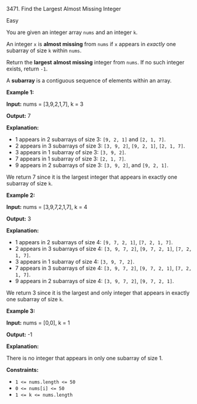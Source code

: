 3471\. Find the Largest Almost Missing Integer

Easy

You are given an integer array `nums` and an integer `k`.

An integer `x` is **almost missing** from `nums` if `x` appears in _exactly_ one subarray of size `k` within `nums`.

Return the **largest** **almost missing** integer from `nums`. If no such integer exists, return `-1`.

A **subarray** is a contiguous sequence of elements within an array.

**Example 1:**

**Input:** nums = [3,9,2,1,7], k = 3

**Output:** 7

**Explanation:**

*   1 appears in 2 subarrays of size 3: `[9, 2, 1]` and `[2, 1, 7]`.
*   2 appears in 3 subarrays of size 3: `[3, 9, 2]`, `[9, 2, 1]`, `[2, 1, 7]`.
*   3 appears in 1 subarray of size 3: `[3, 9, 2]`.
*   7 appears in 1 subarray of size 3: `[2, 1, 7]`.
*   9 appears in 2 subarrays of size 3: `[3, 9, 2]`, and `[9, 2, 1]`.

We return 7 since it is the largest integer that appears in exactly one subarray of size `k`.

**Example 2:**

**Input:** nums = [3,9,7,2,1,7], k = 4

**Output:** 3

**Explanation:**

*   1 appears in 2 subarrays of size 4: `[9, 7, 2, 1]`, `[7, 2, 1, 7]`.
*   2 appears in 3 subarrays of size 4: `[3, 9, 7, 2]`, `[9, 7, 2, 1]`, `[7, 2, 1, 7]`.
*   3 appears in 1 subarray of size 4: `[3, 9, 7, 2]`.
*   7 appears in 3 subarrays of size 4: `[3, 9, 7, 2]`, `[9, 7, 2, 1]`, `[7, 2, 1, 7]`.
*   9 appears in 2 subarrays of size 4: `[3, 9, 7, 2]`, `[9, 7, 2, 1]`.

We return 3 since it is the largest and only integer that appears in exactly one subarray of size `k`.

**Example 3:**

**Input:** nums = [0,0], k = 1

**Output:** \-1

**Explanation:**

There is no integer that appears in only one subarray of size 1.

**Constraints:**

*   `1 <= nums.length <= 50`
*   `0 <= nums[i] <= 50`
*   `1 <= k <= nums.length`